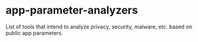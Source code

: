 # app-parameter-analyzers
List of tools that intend to analyze privacy, security, malware, etc. based on public app parameters.
